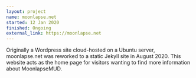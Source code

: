 ```yaml
---
layout: project
name: moonlapse.net
started: 12 Jan 2020
finished: Ongoing
external_link: https://moonlapse.net
---
```


Originally a Wordpress site cloud-hosted on a Ubuntu server, moonlapse.net was reworked to a static Jekyll site in 
August 2020. This website acts as the home page for visitors wanting to find more information about MoonlapseMUD.